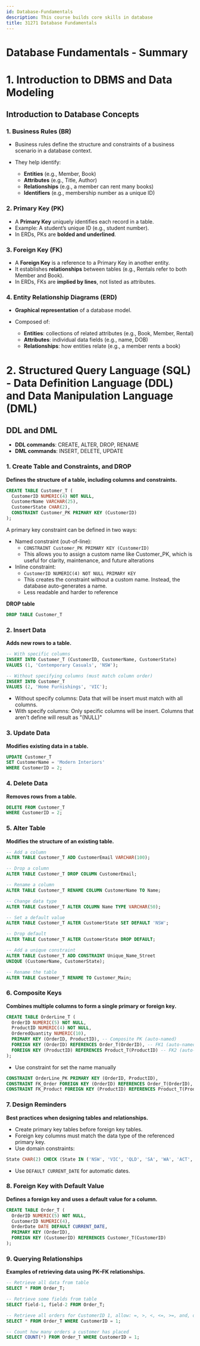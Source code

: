 ```yaml
---
id: Database-Fundamentals
description: This course builds core skills in database
title: 31271 Database Fundamentals
---
```

# Database Fundamentals - Summary
# 1. Introduction to DBMS and Data Modeling

## Introduction to Database Concepts

### 1. Business Rules (BR)

* Business rules define the structure and constraints of a business scenario in a database context.
* They help identify:

  * **Entities** (e.g., Member, Book)
  * **Attributes** (e.g., Title, Author)
  * **Relationships** (e.g., a member can rent many books)
  * **Identifiers** (e.g., membership number as a unique ID)

### 2. Primary Key (PK)

* A **Primary Key** uniquely identifies each record in a table.
* Example: A student’s unique ID (e.g., student number).
* In ERDs, PKs are **bolded and underlined**.

### 3. Foreign Key (FK)

* A **Foreign Key** is a reference to a Primary Key in another entity.
* It establishes **relationships** between tables (e.g., Rentals refer to both Member and Book).
* In ERDs, FKs are **implied by lines**, not listed as attributes.

### **4. Entity Relationship Diagrams (ERD)**

* **Graphical representation** of a database model.
* Composed of:

  * **Entities**: collections of related attributes (e.g., Book, Member, Rental)
  * **Attributes**: individual data fields (e.g., name, DOB)
  * **Relationships**: how entities relate (e.g., a member rents a book)


# 2. Structured Query Language (SQL) - Data Definition Language (DDL) and Data Manipulation Language (DML)

## DDL and DML
- **DDL commands**: CREATE, ALTER, DROP, RENAME
- **DML commands**:  INSERT, DELETE, UPDATE

### 1. Create Table and Constraints, and DROP

**Defines the structure of a table, including columns and constraints.**

```sql
CREATE TABLE Customer_T (
  CustomerID NUMERIC(4) NOT NULL,
  CustomerName VARCHAR(25),
  CustomerState CHAR(2),
  CONSTRAINT Customer_PK PRIMARY KEY (CustomerID)
);
```
A primary key constraint can be defined in two ways:
- Named constraint (out-of-line):
  - `CONSTRAINT Customer_PK PRIMARY KEY (CustomerID)`
  - This allows you to assign a custom name like Customer_PK, which is useful for clarity, maintenance, and future alterations
- Inline constraint:
  - `CustomerID NUMERIC(4) NOT NULL PRIMARY KEY`
  - This creates the constraint without a custom name. Instead, the database auto-generates a name. 
  - Less readable and harder to reference


**DROP table**

```sql
DROP TABLE Customer_T
```

### 2. Insert Data

**Adds new rows to a table.**

```sql
-- With specific columns
INSERT INTO Customer_T (CustomerID, CustomerName, CustomerState)
VALUES (1, 'Contemporary Casuals', 'NSW');

-- Without specifying columns (must match column order)
INSERT INTO Customer_T
VALUES (2, 'Home Furnishings', 'VIC');
```
- Without specify columns: Data that will be insert must match with all columns.
- With specify columns: Only specific columns will be insert. Columns that aren't define will result as "(NULL)"

### 3. Update Data

**Modifies existing data in a table.**

```sql
UPDATE Customer_T
SET CustomerName = 'Modern Interiors'
WHERE CustomerID = 2;
```


### 4. Delete Data

**Removes rows from a table.**

```sql
DELETE FROM Customer_T
WHERE CustomerID = 2;
```


### 5. Alter Table

**Modifies the structure of an existing table.**

```sql
-- Add a column
ALTER TABLE Customer_T ADD CustomerEmail VARCHAR(100);

-- Drop a column
ALTER TABLE Customer_T DROP COLUMN CustomerEmail;

-- Rename a column
ALTER TABLE Customer_T RENAME COLUMN CustomerName TO Name;

-- Change data type
ALTER TABLE Customer_T ALTER COLUMN Name TYPE VARCHAR(50);

-- Set a default value
ALTER TABLE Customer_T ALTER CustomerState SET DEFAULT 'NSW';

-- Drop default
ALTER TABLE Customer_T ALTER CustomerState DROP DEFAULT;

-- Add a unique constraint
ALTER TABLE Customer_T ADD CONSTRAINT Unique_Name_Street
UNIQUE (CustomerName, CustomerState);

-- Rename the table
ALTER TABLE Customer_T RENAME TO Customer_Main;
```


### 6. Composite Keys

**Combines multiple columns to form a single primary or foreign key.**

```sql
CREATE TABLE OrderLine_T (
  OrderID NUMERIC(5) NOT NULL,
  ProductID NUMERIC(4) NOT NULL,
  OrderedQuantity NUMERIC(10),
  PRIMARY KEY (OrderID, ProductID), -- Composite PK (auto-named)
  FOREIGN KEY (OrderID) REFERENCES Order_T(OrderID), -- FK1 (auto-named)
  FOREIGN KEY (ProductID) REFERENCES Product_T(ProductID) -- FK2 (auto-named)
);
```

- Use constraint for set the name manually
```sql
CONSTRAINT OrderLine_PK PRIMARY KEY (OrderID, ProductID),
CONSTRAINT FK_Order FOREIGN KEY (OrderID) REFERENCES Order_T(OrderID),
CONSTRAINT FK_Product FOREIGN KEY (ProductID) REFERENCES Product_T(ProductID)
```

### 7. Design Reminders

**Best practices when designing tables and relationships.**

* Create primary key tables before foreign key tables.
* Foreign key columns must match the data type of the referenced primary key.
* Use domain constraints:

```sql
State CHAR(2) CHECK (State IN ('NSW', 'VIC', 'QLD', 'SA', 'WA', 'ACT', 'NT'))
```

* Use `DEFAULT CURRENT_DATE` for automatic dates.


### 8. Foreign Key with Default Value

**Defines a foreign key and uses a default value for a column.**

```sql
CREATE TABLE Order_T (
  OrderID NUMERIC(5) NOT NULL,
  CustomerID NUMERIC(4),
  OrderDate DATE DEFAULT CURRENT_DATE,
  PRIMARY KEY (OrderID),
  FOREIGN KEY (CustomerID) REFERENCES Customer_T(CustomerID)
);
```


### 9. Querying Relationships

**Examples of retrieving data using PK–FK relationships.**

```sql
-- Retrieve all data from table
SELECT * FROM Order_T;

-- Retrieve some fields from table
SELECT field-1, field-2 FROM Order_T;

-- Retrieve all orders for CustomerID 1, allow: =, >, <, <=, >=, and, or
SELECT * FROM Order_T WHERE CustomerID = 1;

-- Count how many orders a customer has placed
SELECT COUNT(*) FROM Order_T WHERE CustomerID = 1;
```

